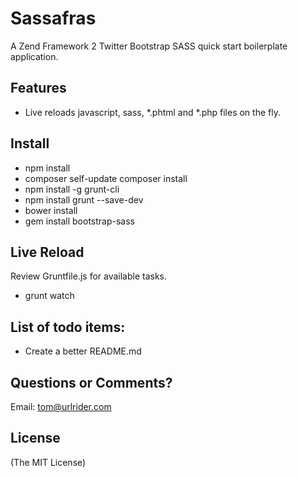 # Sassafras
  
  A Zend Framework 2 Twitter Bootstrap SASS quick start boilerplate application.
  
## Features

  * Live reloads javascript, sass, *.phtml and *.php files on the fly.
  
## Install

  * npm install
  * composer self-update composer install
  * npm install -g grunt-cli
  * npm install grunt --save-dev
  * bower install
  * gem install bootstrap-sass
  
## Live Reload
  
  Review Gruntfile.js for available tasks.

  * grunt watch
  
## List of todo items:

  * Create a better README.md

## Questions or Comments?

Email: tom@urlrider.com

## License 

(The MIT License)